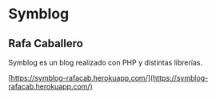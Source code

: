 # Symblog
## Rafa Caballero
Symblog es un blog realizado con PHP y distintas librerías.

[https://symblog-rafacab.herokuapp.com/](https://symblog-rafacab.herokuapp.com/)